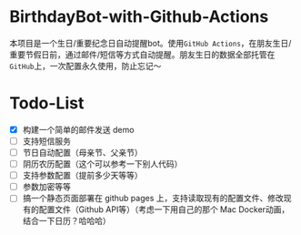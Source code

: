 # BirthdayBot-with-Github-Actions
本项目是一个生日/重要纪念日自动提醒bot。使用`GitHub Actions`，在朋友生日/重要节假日前，通过邮件/短信等方式自动提醒。朋友生日的数据全部托管在`GitHub`上，一次配置永久使用，防止忘记～
# Todo-List
- [x] 构建一个简单的邮件发送 demo
- [ ] 支持短信服务
- [ ] 节日自动配置（母亲节、父亲节）
- [ ] 阴历农历配置（这个可以参考一下别人代码）
- [ ] 支持参数配置（提前多少天等等）
- [ ] 参数加密等等
- [ ] 搞一个静态页面部署在 github pages 上，支持读取现有的配置文件、修改现有的配置文件（Github API等）（考虑一下用自己的那个 Mac Docker动画，结合一下日历？哈哈哈）